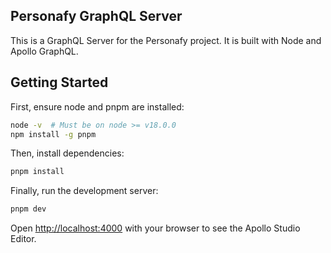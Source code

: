 ## Personafy GraphQL Server

This is a GraphQL Server for the Personafy project. It is built with Node and Apollo GraphQL.

## Getting Started

First, ensure node and pnpm are installed:

```bash
node -v  # Must be on node >= v18.0.0
npm install -g pnpm
```

Then, install dependencies:

```bash
pnpm install
```

Finally, run the development server:

```bash
pnpm dev
```

Open [http://localhost:4000](http://localhost:4000) with your browser to see the Apollo Studio Editor.
